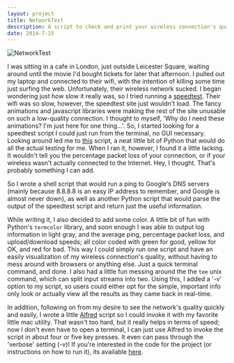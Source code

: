 ```yaml
---
layout: project
title: NetworkTest
description: A script to check and print your wireless connection's quality, color-coded.
date: 2014-7-15
---
```

<div class="col-md-6">
    <img class="topimg" src="{{ site.url }}/static/img/NetworkTestSC.png" alt="NetworkTest"/>
</div>
<p>
    I was sitting in a cafe in London, just outside Leicester Square, waiting around until the movie I'd bought tickets for later that afternoon. I pulled out my laptop and connected to their wifi, with the intention of killing some time just surfing the web. Unfortunately, their wireless network sucked. I began wondering just how slow it really was, so I tried running a <a href="http://www.speedtest.net/">speedtest</a>. Their wifi was so slow, however, the speedtest site just wouldn't load. The fancy animations and javascript libraries were making the rest of the site unusable on such a low-quality connection. I thought to myself, 'Why do I need these animations? I'm just here for one thing...'. So, I started looking for a speedtest script I could just run from the terminal, no GUI necessary. Looking around led me to <a href="https://github.com/sivel/speedtest-cli">this</a> script, a neat little bit of Python that would do all the actual testing for me. When I ran it, however, I found it a little lacking. It wouldn't tell you the percentage packet loss of your connection, or if your wireless wasn't actually connected to the Internet. Hey, I thought. That's probably something I can add.
</p>
<p>
    So I wrote a shell script that would run a ping to Google's DNS servers (mainly because 8.8.8.8 is an easy IP address to remember, and Google is almost never down), as well as another Python script that would parse the output of the speedtest script and return just the useful information. 
</p>
<p>
    While writing it, I also decided to add some color. A little bit of fun with Python's <code>termcolor</code> library, and soon enough I was able to output log information in light gray, and the average ping, percentage packet loss, and upload/download speeds; all color coded with green for good, yellow for OK, and red for bad. This way I could simply run one script and have an easily visualization of my wireless connection's quality, without having to mess around with browsers or anything else. Just a quick terminal command, and done. I also had a little fun messing around the the <code>tee</code> unix command, which can split input streams into two. Using this, I added a '-v' option to my script, so users could either opt for the simple, important info only look or actually view all the results as they came back in real-time.
</p>
<p>
    In addition, following on from my desire to see the network's quality quickly and easily, I wrote a little <a href="http://www.alfredapp.com/">Alfred</a> script so I could invoke it with my favorite little mac utility. That wasn't too hard, but it really helps in terms of speed; now I don't even have to open a terminal, I can just use Alfred to invoke the script in about four or five key presses. It even can pass through the 'verbose' setting (-v)! If you're interested in the code for the project (or instructions on how to run it), its available <a href="https://github.com/sfjordan/networktest">here</a>.
</p>